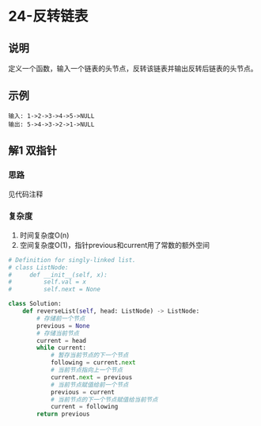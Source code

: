 # 24-反转链表

## 说明
定义一个函数，输入一个链表的头节点，反转该链表并输出反转后链表的头节点。

## 示例
```
输入: 1->2->3->4->5->NULL
输出: 5->4->3->2->1->NULL
```

## 解1 双指针

### 思路
见代码注释

### 复杂度
1. 时间复杂度O(n)
2. 空间复杂度O(1)，指针previous和current用了常数的额外空间

```python
# Definition for singly-linked list.
# class ListNode:
#     def __init__(self, x):
#         self.val = x
#         self.next = None

class Solution:
    def reverseList(self, head: ListNode) -> ListNode:
        # 存储前一个节点
        previous = None
        # 存储当前节点
        current = head
        while current:
            # 暂存当前节点的下一个节点
            following = current.next
            # 当前节点指向上一个节点
            current.next = previous
            # 当前节点赋值给前一个节点
            previous = current
            # 当前节点的下一个节点赋值给当前节点
            current = following
        return previous
```